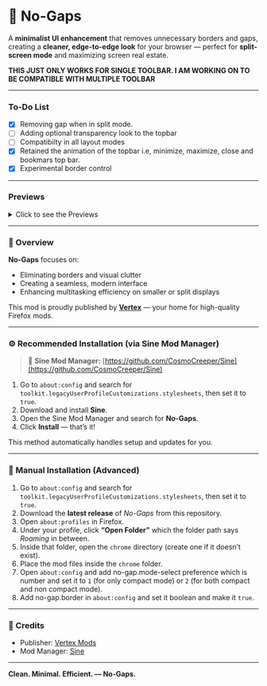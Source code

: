 # 🧱 No-Gaps

A **minimalist UI enhancement** that removes unnecessary borders and gaps, creating a **cleaner, edge-to-edge look** for your browser — perfect for **split-screen mode** and maximizing screen real estate.

**THIS JUST ONLY WORKS FOR SINGLE TOOLBAR. I AM WORKING ON TO BE COMPATIBLE WITH MULTIPLE TOOLBAR**

---

### To-Do List

- [x] Removing gap when in split mode.
- [ ] Adding optional transparency look to the topbar
- [ ] Compatibilty in all layout modes
- [x] Retained the animation of the topbar i.e, minimize, maximize, close and bookmars top bar.
- [x] Experimental border control

---

### Previews
<details>
  <summary>Click to see the Previews</summary>
  
  - Compact Mode
  ![Compact Mode Look](images/CompactMode.png)

  - Compact Mode With TopBar
  ![Compact Mode With TopBar](images/CompactModeTopBar.png)

  - Non Compact Mode
  ![Non Compact Mode](images/NonCompactMode.png)

  - Non Compact Mode With TopBar
  ![Non Compact Mode With TopBar](images/NonCompactModeTopBar.png)

</details>

---

### 🧩 Overview
**No-Gaps** focuses on:
- Eliminating borders and visual clutter  
- Creating a seamless, modern interface  
- Enhancing multitasking efficiency on smaller or split displays  

This mod is proudly published by **[Vertex](https://github.com/Vertex-Mods)** — your home for high-quality Firefox mods.

---

### ⚙️ Recommended Installation (via Sine Mod Manager)

> 🔗 **Sine Mod Manager:** [https://github.com/CosmoCreeper/Sine](https://github.com/CosmoCreeper/Sine)

1. Go to `about:config` and search for `toolkit.legacyUserProfileCustomizations.stylesheets`, then set it to `true`. 
2. Download and install **Sine**.  
3. Open the Sine Mod Manager and search for **No-Gaps**.  
4. Click **Install** — that’s it!  

This method automatically handles setup and updates for you.

---

### 🧠 Manual Installation (Advanced)

1. Go to `about:config` and search for `toolkit.legacyUserProfileCustomizations.stylesheets`, then set it to `true`. 
2. Download the **latest release** of *No-Gaps* from this repository.  
3. Open `about:profiles` in Firefox.  
4. Under your profile, click **“Open Folder”** which the folder path says *Roaming* in between.  
5. Inside that folder, open the `chrome` directory (create one if it doesn’t exist).  
6. Place the mod files inside the `chrome` folder.  
7. Open `about:config` and add no-gap.mode-select preference which is number and set it to `1` (for only compact mode) or `2` (for both compact and non compact mode).
8. Add no-gap.border in `about:config` and set it boolean and make it `true`.

---

### 🧷 Credits
- Publisher: [Vertex Mods](https://github.com/Vertex-Mods)  
- Mod Manager: [Sine](https://github.com/CosmoCreeper/Sine)

---

**Clean. Minimal. Efficient. — No-Gaps.**
